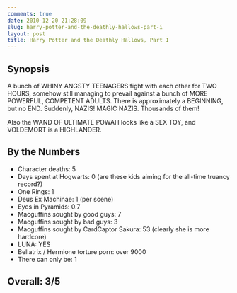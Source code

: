 ```yaml
---
comments: true
date: 2010-12-20 21:28:09
slug: harry-potter-and-the-deathly-hallows-part-i
layout: post
title: Harry Potter and the Deathly Hallows, Part I
---
```


## Synopsis

A bunch of WHINY ANGSTY TEENAGERS fight with each other for TWO HOURS, somehow still managing to prevail against a bunch of MORE POWERFUL, COMPETENT ADULTS.  There is approximately a BEGINNING, but no END.  Suddenly, NAZIS!  MAGIC NAZIS. Thousands of them!

Also the WAND OF ULTIMATE POWAH looks like a SEX TOY, and VOLDEMORT is a HIGHLANDER.

## By the Numbers

  * Character deaths: 5
  * Days spent at Hogwarts: 0 (are these kids aiming for the all-time truancy record?)
  * One Rings: 1
  * Deus Ex Machinae: 1 (per scene)
  * Eyes in Pyramids: 0.7
  * Macguffins sought by good guys: 7
  * Macguffins sought by bad guys: 3
  * Macguffins sought by CardCaptor Sakura: 53 (clearly she is more hardcore)
  * LUNA: YES
  * Bellatrix / Hermione torture porn: over 9000
  * There can only be: 1

## Overall: 3/5
